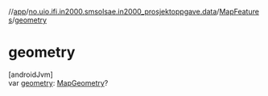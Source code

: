 //[app](../../../index.md)/[no.uio.ifi.in2000.smsolsae.in2000_prosjektoppgave.data](../index.md)/[MapFeatures](index.md)/[geometry](geometry.md)

# geometry

[androidJvm]\
var [geometry](geometry.md): [MapGeometry](../-map-geometry/index.md)?
